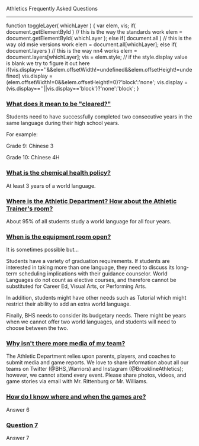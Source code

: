 Athletics Frequently Asked Questions  

---------------------------------------

 
function toggleLayer( whichLayer )
{
  var elem, vis;
  if( document.getElementById ) // this is the way the standards work
    elem = document.getElementById( whichLayer );
  else if( document.all ) // this is the way old msie versions work
      elem = document.all\[whichLayer\];
  else if( document.layers ) // this is the way nn4 works
    elem = document.layers\[whichLayer\];
  vis = elem.style;
  // if the style.display value is blank we try to figure it out here
  if(vis.display==''&&elem.offsetWidth!=undefined&&elem.offsetHeight!=undefined)
    vis.display = (elem.offsetWidth!=0&&elem.offsetHeight!=0)?'block':'none';
  vis.display = (vis.display==''||vis.display=='block')?'none':'block';
}

[](javascript:toggleLayer('FAQ0');)

### [What does it mean to be "cleared?"](javascript:toggleLayer('FAQ0');)

Students need to have successfully completed two consecutive years in the same language during their high school years.

For example:

Grade 9: Chinese 3 

Grade 10: Chinese 4H

  

[](javascript:toggleLayer('FAQ1');)

### [What is the chemical health policy?](javascript:toggleLayer('FAQ1');)

At least 3 years of a world language.

  

[](javascript:toggleLayer('FAQ2');)

### [Where is the Athletic Department?  How about the Athletic Trainer's room?](javascript:toggleLayer('FAQ2');)

About 95% of all students study a world language for all four years.

  

[](javascript:toggleLayer('FAQ3');)

### [When is the equipment room open?](javascript:toggleLayer('FAQ3');)

It is sometimes possible but...

Students have a variety of graduation requirements.  If students are interested in taking more than one language, they need to discuss its long-term scheduling implications with their guidance counselor.  World Languages do not count as elective courses, and therefore cannot be substituted for Career Ed, Visual Arts, or Performing Arts.

In addition, students might have other needs such as Tutorial which might restrict their ability to add an extra world language.

Finally, BHS needs to consider its budgetary needs.  There might be years when we cannot offer two world languages, and students will need to choose between the two.

  

[](javascript:toggleLayer('FAQ4');)

### [Why isn't there more media of my team?](javascript:toggleLayer('FAQ4');)

The Athletic Department relies upon parents, players, and coaches to submit media and game reports.  We love to share information about all our teams on Twitter (@BHS\_Warriors) and Instagram (@BrooklineAthletics); however, we cannot attend every event.  Please share photos, videos, and game stories via email with Mr. Rittenburg or Mr. Williams.

  

[](javascript:toggleLayer('FAQ5');)

### [How do I know where and when the games are?](javascript:toggleLayer('FAQ5');)

Answer 6

  

[](javascript:toggleLayer('FAQ5');)

### [Question 7](javascript:toggleLayer('FAQ5');)

Answer 7